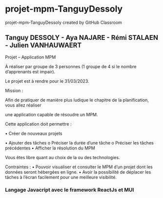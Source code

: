 # projet-mpm-TanguyDessoly
projet-mpm-TanguyDessoly created by GitHub Classroom

## Tanguy DESSOLY - Aya NAJARE - Rémi STALAEN - Julien VANHAUWAERT

Projet – Application MPM

À réaliser par groupe de 3 personnes (1 groupe de 4 si le nombre d’apprenants est impair).

Le projet est à rendre pour le 31/03/2023.

Mission :

Afin de pratiquer de manière plus ludique le chapitre de la planification, vous allez réaliser

une application capable de résoudre un MPM.

Cette application doit permettre :

• Créer de nouveaux projets

• Ajouter des tâches
o Préciser la durée d’une tâche
o Préciser les tâches précédentes
• Afficher la résolution du MPM

Vous êtes libre quant au choix de la ou des technologies.

Contraintes :
• Pouvoir visualiser et consulter le MPM d’un projet dont les données seront
hébergées en ligne.
• Avoir la possibilité de déplacer les tâches à l’écran facilement pour une meilleure
visibilité.
### Langage Javacript avec le framework ReactJs et MUI